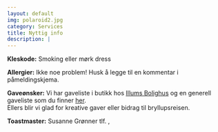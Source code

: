 ```yaml
---
layout: default
img: polaroid2.jpg
category: Services
title: Nyttig info
description: |
---
```

<b>Kleskode:</b> Smoking eller mørk dress <br />

<b>Allergier:</b> Ikke noe problem! Husk å legge til en kommentar i påmeldingskjema. <br />

<b>Gaveønsker:</b> Vi har gaveliste i butikk hos [Illums Bolighus](https://www.illumsbolighus.no/on/demandware.store/Sites-illums_bolighus_no-Site/nb_NO/GiftRegistry-ShowOthers?id=9978e1693aed0b0b84382e0450) og en generell gaveliste som du finner [her](https://www.onskelister.no/liste?id=mod1O0bapm7VuOg5sFc9).<br />
Ellers blir vi glad for kreative gaver eller bidrag til bryllupsreisen.<br />

<b>Toastmaster:</b> Susanne Grønner tlf. <script type="text/javascript">document.write('\u0039\u0031\u0037\u0036\u0031\u0031\u0038\u0037')</script>, <script type="text/javascript">document.write('\u0053\u0075\u0073\u0061\u006e\u006e\u0065\u002e\u0067\u0072\u006f\u006e\u006e\u0065\u0072\u0040\u0067\u006d\u0061\u0069\u006c\u002e\u0063\u006f\u006d')</script>
